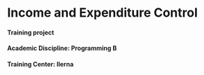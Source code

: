 # Income and Expenditure Control
#### Training project
#### Academic Discipline: Programming B 
#### Training Center: Ilerna 

